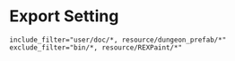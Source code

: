 # Export Setting

    include_filter="user/doc/*, resource/dungeon_prefab/*"
    exclude_filter="bin/*, resource/REXPaint/*"
